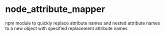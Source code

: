 # node_attribute_mapper
npm module to quickly replace attribute names and nested attribute names to a new object with specified replacement attribute names
